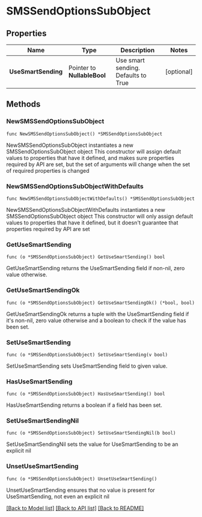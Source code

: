 # SMSSendOptionsSubObject

## Properties

Name | Type | Description | Notes
------------ | ------------- | ------------- | -------------
**UseSmartSending** | Pointer to **NullableBool** | Use smart sending. Defaults to True | [optional] 

## Methods

### NewSMSSendOptionsSubObject

`func NewSMSSendOptionsSubObject() *SMSSendOptionsSubObject`

NewSMSSendOptionsSubObject instantiates a new SMSSendOptionsSubObject object
This constructor will assign default values to properties that have it defined,
and makes sure properties required by API are set, but the set of arguments
will change when the set of required properties is changed

### NewSMSSendOptionsSubObjectWithDefaults

`func NewSMSSendOptionsSubObjectWithDefaults() *SMSSendOptionsSubObject`

NewSMSSendOptionsSubObjectWithDefaults instantiates a new SMSSendOptionsSubObject object
This constructor will only assign default values to properties that have it defined,
but it doesn't guarantee that properties required by API are set

### GetUseSmartSending

`func (o *SMSSendOptionsSubObject) GetUseSmartSending() bool`

GetUseSmartSending returns the UseSmartSending field if non-nil, zero value otherwise.

### GetUseSmartSendingOk

`func (o *SMSSendOptionsSubObject) GetUseSmartSendingOk() (*bool, bool)`

GetUseSmartSendingOk returns a tuple with the UseSmartSending field if it's non-nil, zero value otherwise
and a boolean to check if the value has been set.

### SetUseSmartSending

`func (o *SMSSendOptionsSubObject) SetUseSmartSending(v bool)`

SetUseSmartSending sets UseSmartSending field to given value.

### HasUseSmartSending

`func (o *SMSSendOptionsSubObject) HasUseSmartSending() bool`

HasUseSmartSending returns a boolean if a field has been set.

### SetUseSmartSendingNil

`func (o *SMSSendOptionsSubObject) SetUseSmartSendingNil(b bool)`

 SetUseSmartSendingNil sets the value for UseSmartSending to be an explicit nil

### UnsetUseSmartSending
`func (o *SMSSendOptionsSubObject) UnsetUseSmartSending()`

UnsetUseSmartSending ensures that no value is present for UseSmartSending, not even an explicit nil

[[Back to Model list]](../README.md#documentation-for-models) [[Back to API list]](../README.md#documentation-for-api-endpoints) [[Back to README]](../README.md)


